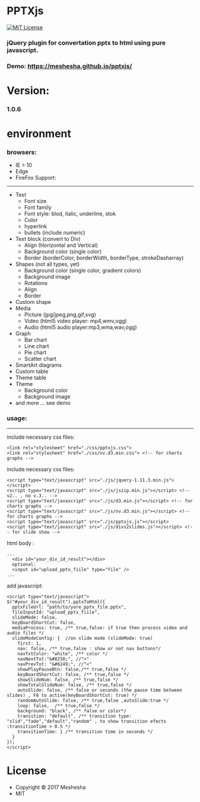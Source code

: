 PPTXjs
==========
[![MIT License][license-image]][license-url]

[license-image]: http://img.shields.io/badge/license-MIT-blue.svg?style=flat
[license-url]: LICENSE
 
### jQuery plugin for convertation pptx to html using pure javascript.
### Demo: https://meshesha.github.io/pptxjs/

# Version: 
### 1.0.6
# environment
### browsers:
- IE > 10
- Edge
- FireFox
Support:
----
* Text
  * Font size
  * Font family
  * Font style: blod, italic, underline, stok
  * Color
  * hyperlink
  * bullets (include numeric)
* Text block (convert to Div)
  * Align (Horizontal and Vertical)
  * Background color (single color)
  * Border (borderColor, borderWidth, borderType, strokeDasharray)
* Shapes (not all types, yet)
  * Background color (single color, gradient colors)
  * Background image
  * Rotations
  * Align
  * Border
* Custom shape
* Media
  * Picture (jpg/jpeg,png,gif,svg)
  * Video (html5 video player: mp4,wmv,ogg)
  * Audio (html5 audio player:mp3,wma,wav,ogg)
* Graph
  * Bar chart
  * Line chart
  * Pie chart
  * Scatter chart
* SmartArt diagrams
* Custom table
* Theme table
* Theme
  * Background color
  * Background image
* and more ... see demo

###  usage:
----
 include necessary css files:
 ```
<link rel="stylesheet" href="./css/pptxjs.css">
<link rel="stylesheet" href="./css/nv.d3.min.css"> <!-- for charts graphs -->
```
 include necessary css files:
 ```
<script type="text/javascript" src="./js/jquery-1.11.3.min.js"></script>
<script type="text/javascript" src="./js/jszip.min.js"></script> <!-- v2.. , no v.3.. -->
<script type="text/javascript" src="./js/d3.min.js"></script> <!-- for charts graphs -->
<script type="text/javascript" src="./js/nv.d3.min.js"></script> <!-- for charts graphs -->
<script type="text/javascript" src="./js/pptxjs.js"></script>
<script type="text/javascript" src="./js/divs2slides.js"></script> <!-- for slide show -->
 ```
 html body :
 ```
 ...
   <div id="your_div_id_result"></div>
   optional:
   <input id="upload_pptx_fiile" type="file" />
 ...
 ```
 add javascript:
 ```
<script type="text/javascript">
 $("#your_div_id_result").pptxToHtml({
   pptxFileUrl: "path/to/yore_pptx_file.pptx", 
   fileInputId: "upload_pptx_fiile",
   slideMode: false,
   keyBoardShortCut: false,
   mediaProcess: true, /** true,false: if true then process video and audio files */
   slideModeConfig: {  //on slide mode (slideMode: true)
     first: 1,
     nav: false, /** true,false : show or not nav buttons*/
     navTxtColor: "white", /** color */
     navNextTxt:"&#8250;", //">"
     navPrevTxt: "&#8249;", //"<"
     showPlayPauseBtn: false,/** true,false */
     keyBoardShortCut: false, /** true,false */
     showSlideNum: false, /** true,false */
     showTotalSlideNum: false, /** true,false */
     autoSlide: false, /** false or seconds (the pause time between slides) , F8 to active(keyBoardShortCut: true) */
     randomAutoSlide: false, /** true,false ,autoSlide:true */ 
     loop: false,  /** true,false */
     background: "black", /** false or color*/
     transition: "default", /** transition type: "slid","fade","default","random" , to show transition efects :transitionTime > 0.5 */
     transitionTime: 1 /** transition time in seconds */           
   }
 });
</script>
 ``` 
# License
- Copyright © 2017 Meshesha
- MIT
